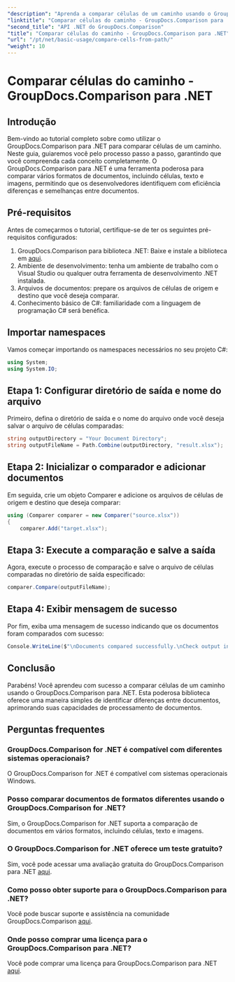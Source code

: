 ```yaml
---
"description": "Aprenda a comparar células de um caminho usando o GroupDocs.Comparison para .NET. Identifique diferenças entre documentos com eficiência."
"linktitle": "Comparar células do caminho - GroupDocs.Comparison para .NET"
"second_title": "API .NET do GroupDocs.Comparison"
"title": "Comparar células do caminho - GroupDocs.Comparison para .NET"
"url": "/pt/net/basic-usage/compare-cells-from-path/"
"weight": 10
---
```


# Comparar células do caminho - GroupDocs.Comparison para .NET

## Introdução
Bem-vindo ao tutorial completo sobre como utilizar o GroupDocs.Comparison para .NET para comparar células de um caminho. Neste guia, guiaremos você pelo processo passo a passo, garantindo que você compreenda cada conceito completamente. O GroupDocs.Comparison para .NET é uma ferramenta poderosa para comparar vários formatos de documentos, incluindo células, texto e imagens, permitindo que os desenvolvedores identifiquem com eficiência diferenças e semelhanças entre documentos.
## Pré-requisitos
Antes de começarmos o tutorial, certifique-se de ter os seguintes pré-requisitos configurados:
1. GroupDocs.Comparison para biblioteca .NET: Baixe e instale a biblioteca em [aqui](https://releases.groupdocs.com/comparison/net/).
2. Ambiente de desenvolvimento: tenha um ambiente de trabalho com o Visual Studio ou qualquer outra ferramenta de desenvolvimento .NET instalada.
3. Arquivos de documentos: prepare os arquivos de células de origem e destino que você deseja comparar.
4. Conhecimento básico de C#: familiaridade com a linguagem de programação C# será benéfica.

## Importar namespaces
Vamos começar importando os namespaces necessários no seu projeto C#:
```csharp
using System;
using System.IO;
```
## Etapa 1: Configurar diretório de saída e nome do arquivo
Primeiro, defina o diretório de saída e o nome do arquivo onde você deseja salvar o arquivo de células comparadas:
```csharp
string outputDirectory = "Your Document Directory";
string outputFileName = Path.Combine(outputDirectory, "result.xlsx");
```
## Etapa 2: Inicializar o comparador e adicionar documentos
Em seguida, crie um objeto Comparer e adicione os arquivos de células de origem e destino que deseja comparar:
```csharp
using (Comparer comparer = new Comparer("source.xlsx"))
{
    comparer.Add("target.xlsx");
```
## Etapa 3: Execute a comparação e salve a saída
Agora, execute o processo de comparação e salve o arquivo de células comparadas no diretório de saída especificado:
```csharp
comparer.Compare(outputFileName);
```
## Etapa 4: Exibir mensagem de sucesso
Por fim, exiba uma mensagem de sucesso indicando que os documentos foram comparados com sucesso:
```csharp
Console.WriteLine($"\nDocuments compared successfully.\nCheck output in {outputDirectory}.");
```

## Conclusão
Parabéns! Você aprendeu com sucesso a comparar células de um caminho usando o GroupDocs.Comparison para .NET. Esta poderosa biblioteca oferece uma maneira simples de identificar diferenças entre documentos, aprimorando suas capacidades de processamento de documentos.
## Perguntas frequentes
### GroupDocs.Comparison for .NET é compatível com diferentes sistemas operacionais?
O GroupDocs.Comparison for .NET é compatível com sistemas operacionais Windows.
### Posso comparar documentos de formatos diferentes usando o GroupDocs.Comparison for .NET?
Sim, o GroupDocs.Comparison for .NET suporta a comparação de documentos em vários formatos, incluindo células, texto e imagens.
### O GroupDocs.Comparison for .NET oferece um teste gratuito?
Sim, você pode acessar uma avaliação gratuita do GroupDocs.Comparison para .NET [aqui](https://releases.groupdocs.com/).
### Como posso obter suporte para o GroupDocs.Comparison para .NET?
Você pode buscar suporte e assistência na comunidade GroupDocs.Comparison [aqui](https://forum.groupdocs.com/c/comparison/12).
### Onde posso comprar uma licença para o GroupDocs.Comparison para .NET?
Você pode comprar uma licença para GroupDocs.Comparison para .NET [aqui](https://purchase.groupdocs.com/buy).